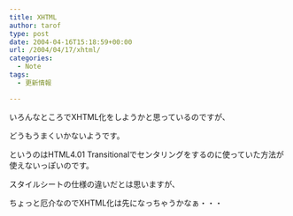 ```yaml
---
title: XHTML
author: tarof
type: post
date: 2004-04-16T15:18:59+00:00
url: /2004/04/17/xhtml/
categories:
  - Note
tags:
  - 更新情報

---
```

いろんなところでXHTML化をしようかと思っているのですが、
  
どうもうまくいかないようです。

というのはHTML4.01 Transitionalでセンタリングをするのに使っていた方法が使えないっぽいのです。
  
スタイルシートの仕様の違いだとは思いますが、
  
ちょっと厄介なのでXHTML化は先になっちゃうかなぁ・・・